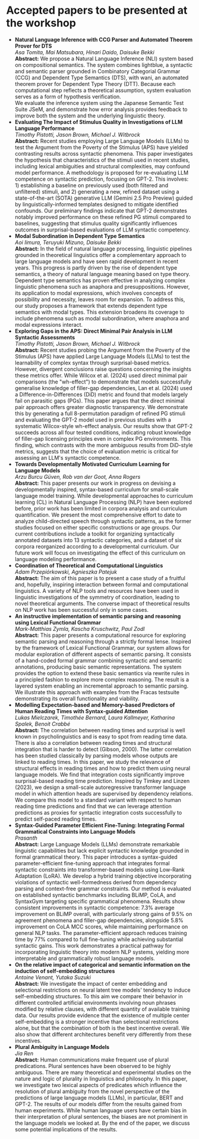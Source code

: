 # Accepted papers to be presented at the workshop

- **Natural Language Inference with CCG Parser and Automated Theorem Prover for DTS**  
_Asa Tomita, Mai Matsubara, Hinari Daido, Daisuke Bekki_  
**Abstract:** We propose a Natural Language Inference (NLI) system based on compositional semantics. 
The system combines lightblue, a syntactic and semantic parser grounded in Combinatory Categorial Grammar (CCG) and Dependent Type Semantics (DTS), with wani, an automated theorem prover for Dependent Type Theory (DTT). 
Because each computational step reflects a theoretical assumption, system evaluation serves as a form of hypothesis verification.   
We evaluate the inference system using the Japanese Semantic Test Suite JSeM, and demonstrate how error analysis provides feedback to improve both the system and the underlying linguistic theory.
- **Evaluating The Impact of Stimulus Quality in Investigations of LLM Language Performance**  
_Timothy Pistotti, Jason Brown, Michael J. Witbrock_  
**Abstract:** Recent studies employing Large Language Models (LLMs) to test the Argument from the Poverty of the Stimulus (APS) have yielded contrasting results across syntactic phenomena. This paper investigates the hypothesis that characteristics of the stimuli used in recent studies, including lexical ambiguities and structural complexities, may confound model performance. A methodology is proposed for re-evaluating LLM competence on syntactic prediction, focusing on GPT-2. This involves: 1) establishing a baseline on previously used (both filtered and unfiltered) stimuli, and 2) generating a new, refined dataset using a state-of-the-art (SOTA) generative LLM (Gemini 2.5 Pro Preview) guided by linguistically-informed templates designed to mitigate identified confounds. Our preliminary findings indicate that GPT-2 demonstrates notably improved performance on these refined PG stimuli compared to baselines, suggesting that stimulus quality significantly influences outcomes in surprisal-based evaluations of LLM syntactic competency.
- **Modal Subordination in Dependent Type Semantics**  
_Aoi Iimura, Teruyuki Mizuno, Daisuke Bekki_  
**Abstract:** In the field of natural language processing, linguistic pipelines grounded in theoretical linguistics offer a complementary approach to large language models and have seen rapid development in recent years. This progress is partly driven by the rise of dependent type semantics, a theory of natural language meaning based on type theory. Dependent type semantics has proven effective in analyzing complex linguistic phenomena such as anaphora and presuppositions. However, its application to modal expressions, which involves concepts of possibility and necessity, leaves room for expansion. To address this, our study proposes a framework that extends dependent type semantics with modal types.  This extension broadens its coverage to include phenomena such as modal subordination, where anaphora and modal expressions interact.
- **Exploring Gaps in the APS: Direct Minimal Pair Analysis in LLM Syntactic Assessments**  
_Timothy Pistotti, Jason Brown, Michael J. Witbrock_   
**Abstract:** Recent studies probing the Argument from the Poverty of the Stimulus (APS) have applied Large Language Models (LLMs) to test the learnability of complex syntax through surprisal-based metrics. However, divergent conclusions raise questions concerning the insights these metrics offer. While Wilcox et al. (2024) used direct minimal pair comparisons (the "wh-effect") to demonstrate that models successfully generalise knowledge of filler-gap dependencies, Lan et al. (2024) used a Difference-in-Differences (DiD) metric and found that models largely fail on parasitic gaps (PGs). This paper argues that the direct minimal pair approach offers greater diagnostic transparency. We demonstrate this by generating a full 8-permutation paradigm of refined PG stimuli and evaluating the GPT-2 model used in previous studies with a systematic Wilcox-style wh-effect analysis. Our results show that GPT-2 succeeds across all four tested conditions, indicating robust knowledge of filler-gap licensing principles even in complex PG environments. This finding, which contrasts with the more ambiguous results from DiD-style metrics, suggests that the choice of evaluation metric is critical for assessing an LLM's syntactic competence.
- **Towards Developmentally Motivated Curriculum Learning for Language Models**  
_Arzu Burcu Güven, Rob van der Goot, Anna Rogers_  
**Abstract:** This paper presents our work in progress on devising a developmentally inspired, syntax-based curriculum for small-scale language model training. While developmental approaches to curriculum learning (CL) in Natural Language Processing (NLP) have been explored before, prior work has been limited in corpora analysis and curriculum quantification. We present the most comprehensive effort to date to analyze child-directed speech through syntactic patterns, as the former studies focused on either specific constructions or age groups. Our current contributions include a toolkit for organizing syntactically annotated datasets into 13 syntactic categories, and a dataset of six corpora reorganized according to a developmental curriculum. Our future work will focus on investigating the effect of this curriculum on language modeling performance.
- **Coordination of Theoretical and Computational Linguistics**  
_Adam Przepiórkowski, Agnieszka Patejuk_  
**Abstract:** The aim of this paper is to present a case study of a fruitful and, hopefully, inspiring interaction between formal and computational linguistics. A variety of NLP tools and resources have been used in linguistic investigations of the symmetry of coordination, leading to novel theoretical arguments. The converse impact of theoretical results on NLP work has been successful only in some cases.
- **An instructive implementation of semantic parsing and reasoning using Lexical Functional Grammar**  
_Mark-Matthias Zymla, Kascha Kruschwitz, Paul Zodl_   
**Abstract:** This paper presents a computational resource for exploring semantic parsing and reasoning through a strictly formal lense. Inspired by the framework of Lexical Functional Grammar, our system allows for modular exploration of different aspects of semantic parsing. It consists of a hand-coded formal grammar combining syntactic and semantic annotations, producing basic semantic representations. The system provides the option to extend these basic semantics via rewrite rules in a principled fashion to explore more complex reasoning. The result is a layered system enabling an incremental approach to semantic parsing. We illustrate this approach with examples from the Fracas testsuite demonstrating its overall functionality and viability.
- **Modelling Expectation-based and Memory-based Predictors of Human Reading Times with Syntax-guided Attention**  
_Lukas Mielczarek, Timothée Bernard, Laura Kallmeyer, Katharina Spalek, Benoit Crabbé_  
**Abstract:** The correlation between reading times and surprisal is well known in psycholinguistics and is easy to spot from reading time data. There is also a correlation between reading times and structural integration that is harder to detect (Gibson, 2000). The latter correlation has been studied classically by parsing models whose outputs are linked to reading times. In this paper, we study the relevance of structural effects in reading times and how to predict them using neural language models. We find that integration costs significantly improve surprisal-based reading time prediction. Inspired by Timkey and Linzen (2023), we design a small-scale autoregressive transformer language model in which attention heads are supervised by dependency relations. We compare this model to a standard variant with respect to human reading time predictions and find that we can leverage attention predictions as proxies for syntactic integration costs successfully to predict self-paced reading times.
- **Syntax-Guided Parameter Efficient Fine-Tuning: Integrating Formal Grammatical Constraints into Language Models**  
_Prasanth_  
**Abstract:** Large Language Models (LLMs) demonstrate remarkable linguistic capabilities but lack explicit syntactic knowledge grounded in formal grammatical theory. This paper introduces a syntax-guided parameter-efficient fine-tuning approach that integrates formal syntactic constraints into transformer-based models using Low-Rank Adaptation (LoRA). We develop a hybrid training objective incorporating violations of syntactic well-formedness derived from dependency parsing and context-free grammar constraints. Our method is evaluated on established syntactic benchmarks including BLiMP, CoLA, and SyntaxGym targeting specific grammatical phenomena. Results show consistent improvements in syntactic competence: 7.3\% average improvement on BLiMP overall, with particularly strong gains of 9.5\% on agreement phenomena and filler-gap dependencies, alongside 5.8\% improvement on CoLA MCC scores, while maintaining performance on general NLP tasks. The parameter-efficient approach reduces training time by 77\% compared to full fine-tuning while achieving substantial syntactic gains. This work demonstrates a practical pathway for incorporating linguistic theory into modern NLP systems, yielding more interpretable and grammatically robust language models.
- **On the relative impact of categorical and semantic information on the induction of self-embedding structures**  
_Antoine Venant, Yutaka Suzuki_   
**Abstract:** We investigate the impact of center embedding and selectional restrictions on neural latent tree models' tendency to induce self-embedding structures. To this aim we compare their behavior in different controlled artificial environments involving noun phrases modified by relative clauses, with different quantity of available training data. Our results provide evidence that the existence of multiple center self-embedding is a stronger incentive than selectional restrictions alone, but that the combination of both is the best incentive overall. We also show that different architectures benefit very differently from these incentives.
- **Plural Ambiguity in Language Models**  
_Jia Ren_  
**Abstract:** Human communications make frequent use of plural predications. Plural sentences have been observed to be highly ambiguous. There are many theoretical and experimental studies on the nature and logic of plurality in linguistics and philosophy. In this paper, we investigate two lexical aspects of predicates which influence the resolution of plural ambiguity from the novel perspective of the predictions of large language models (LLMs), in particular, BERT and GPT-2. The results of our models differ from the results gained from human experiments. While human language users have certain bias in their interpretation of plural sentences, the biases are not prominent in the language models we looked at. By the end of the paper, we discuss some potential implications of the results.
